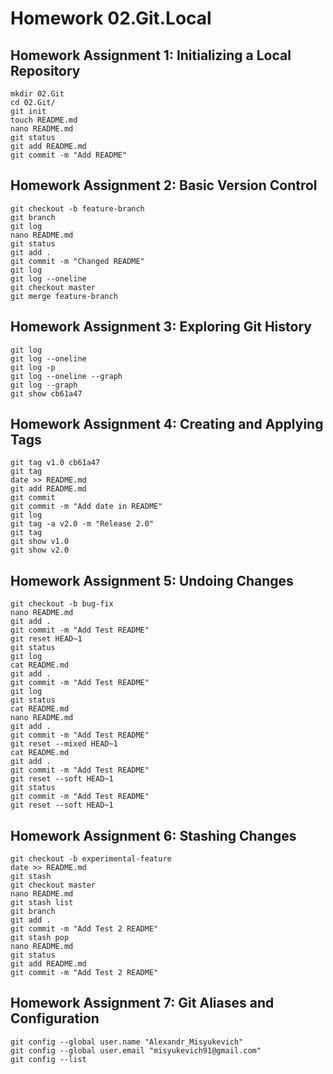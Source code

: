 # Homework 02.Git.Local
## Homework Assignment 1: Initializing a Local Repository
```shell
mkdir 02.Git
cd 02.Git/
git init
touch README.md
nano README.md 
git status
git add README.md 
git commit -m "Add README"
```
## Homework Assignment 2: Basic Version Control
```shell
git checkout -b feature-branch
git branch 
git log
nano README.md 
git status 
git add .
git commit -m "Changed README"
git log
git log --oneline 
git checkout master 
git merge feature-branch 
```
## Homework Assignment 3: Exploring Git History
```shell   
git log
git log --oneline 
git log -p
git log --oneline --graph
git log --graph
git show cb61a47
```
## Homework Assignment 4: Creating and Applying Tags
```shell
git tag v1.0 cb61a47
git tag
date >> README.md 
git add README.md 
git commit 
git commit -m "Add date in README"
git log
git tag -a v2.0 -m "Release 2.0"
git tag
git show v1.0 
git show v2.0 
```
## Homework Assignment 5: Undoing Changes
```shell
git checkout -b bug-fix
nano README.md 
git add .
git commit -m "Add Test README"
git reset HEAD~1
git status 
git log
cat README.md 
git add .
git commit -m "Add Test README"
git log
git status 
cat README.md 
nano README.md 
git add .
git commit -m "Add Test README"
git reset --mixed HEAD~1
cat README.md 
git add .
git commit -m "Add Test README"
git reset --soft HEAD~1
git status 
git commit -m "Add Test README"
git reset --soft HEAD~1
```
## Homework Assignment 6: Stashing Changes
```shell
git checkout -b experimental-feature
date >> README.md 
git stash
git checkout master 
nano README.md 
git stash list
git branch
git add .
git commit -m "Add Test 2 README"
git stash pop
nano README.md 
git status
git add README.md 
git commit -m "Add Test 2 README"
```
## Homework Assignment 7: Git Aliases and Configuration
```shell 
git config --global user.name "Alexandr_Misyukevich"
git config --global user.email "misyukevich91@gmail.com"
git config --list
```
